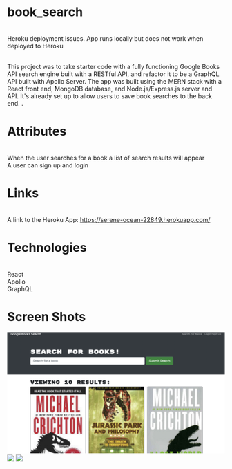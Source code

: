 # book_search
<br> Heroku deployment issues. App runs locally but does not work when deployed to Heroku

<br> This project was to take starter code with a fully functioning Google Books API search engine built with a RESTful API, and refactor it to be a GraphQL API built with Apollo Server. The app was built using the MERN stack with a React front end, MongoDB database, and Node.js/Express.js server and API. It's already set up to allow users to save book searches to the back end. .


# Attributes

<br> When the user searches for a book a list of search results will appear
<br> A user can sign up and login



# Links
<br> A link to the Heroku App:
https://serene-ocean-22849.herokuapp.com/


# Technologies

<br> React
<br> Apollo
<br> GraphQL



# Screen Shots
![](img/1.png)
![](img/2.png)
![](img/3.png)

